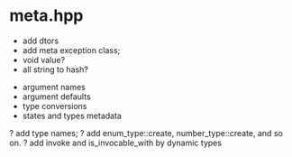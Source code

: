 # meta.hpp

- add dtors
- add meta exception class;
- void value?
- all string to hash?

* argument names
* argument defaults
* type conversions
* states and types metadata

? add type names;
? add enum_type::create, number_type::create, and so on.
? add invoke and is_invocable_with by dynamic types
